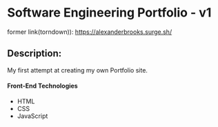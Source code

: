 # Software Engineering Portfolio - v1

former link(torndown)): https://alexanderbrooks.surge.sh/

## Description:

My first attempt at creating my own Portfolio site.

#### Front-End Technologies

- HTML
- CSS
- JavaScript